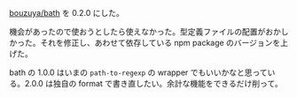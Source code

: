 [bouzuya/bath][] を 0.2.0 にした。

機会があったので使おうとしたら使えなかった。型定義ファイルの配置がおかしかった。それを修正し、あわせて依存している npm package のバージョンを上げた。

bath の 1.0.0 はいまの `path-to-regexp` の wrapper でもいいかなと思っている。2.0.0 は独自の format で書き直したい。余計な機能をできるだけ削って。

[bouzuya/bath]: https://github.com/bouzuya/bath
